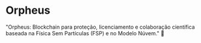 # Orpheus
"Orpheus: Blockchain para proteção, licenciamento e colaboração científica baseada na Física Sem Partículas (FSP) e no Modelo Núvem." 🚀
